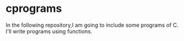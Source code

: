 # cprograms
In the following repository,I am going to include some programs of C.
<br>
I'll write programs using functions.
